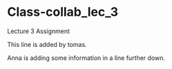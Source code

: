 # Class-collab_lec_3

Lecture 3 Assignment

This line is added by tomas.





Anna is adding some information in a line further down.